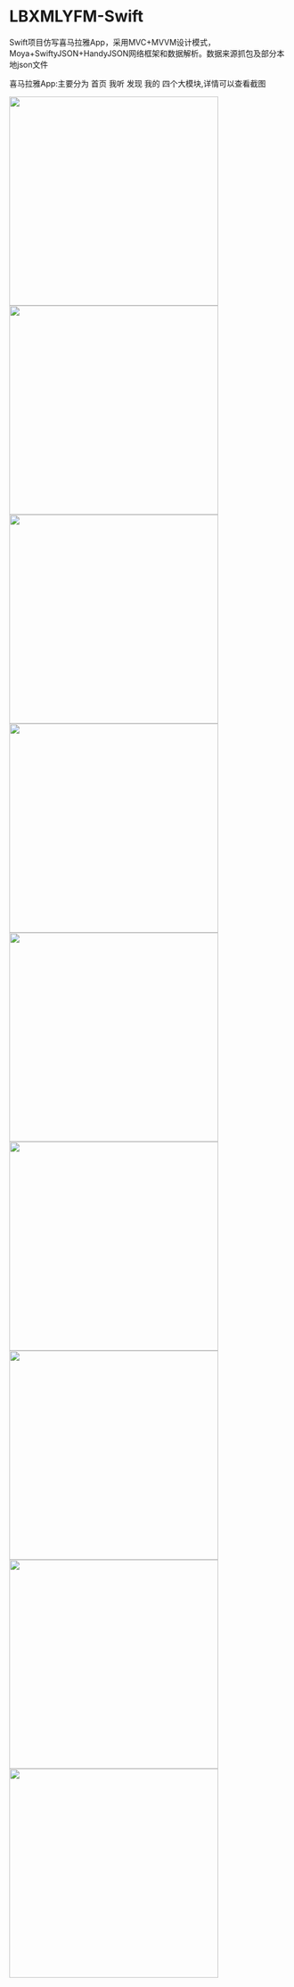 # LBXMLYFM-Swift
Swift项目仿写喜马拉雅App，采用MVC+MVVM设计模式，Moya+SwiftyJSON+HandyJSON网络框架和数据解析。数据来源抓包及部分本地json文件

喜马拉雅App:主要分为 首页 我听 发现 我的 四个大模块,详情可以查看截图

<img src="项目预览图/1. 首页.png" width="375">
<img src="项目预览图/1.1首页.png" width="375">
<img src="项目预览图/2.我听.png" width="375">
<img src="项目预览图/3.发现.png" width="375">
<img src="项目预览图/4.我的.png" width="375">

<img src="项目预览图/5.分类.png" width="375">
<img src="项目预览图/6.分类列表.png" width="375">
<img src="项目预览图/7.分类详情.png" width="375">
<img src="项目预览图/8.播放页面.png" width="375">
